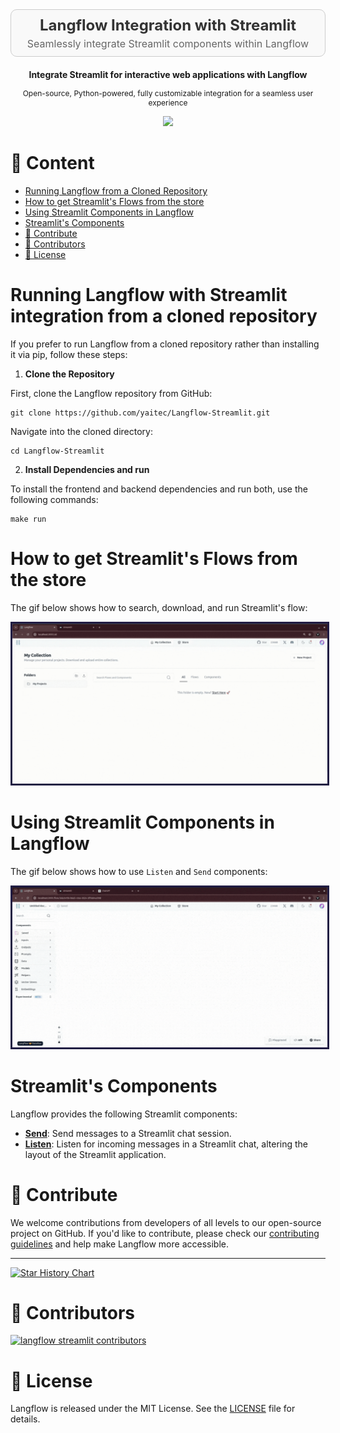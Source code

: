 <div align="center" style="padding: 10px; border: 1px solid #ccc; background-color: #f9f9f9; border-radius: 10px; margin-bottom: 20px;">
    <h2 style="margin: 0; font-size: 24px; color: #333;">Langflow Integration with Streamlit</h2>
    <p style="margin: 5px 0 0 0; font-size: 16px; color: #666;">Seamlessly integrate Streamlit components within Langflow</p>
</div>


<p align="center"><strong>
    Integrate Streamlit for interactive web applications with Langflow
</strong></p>
<p align="center" style="font-size: 12px;">
    Open-source, Python-powered, fully customizable integration for a seamless user experience
</p>


<p align="center">
    <a href="https://github.com/yaitec/Langflow-Streamlit">
        <img src="https://img.shields.io/github/stars/yaitec/Langflow-Streamlit">
    </a>
</p>



# 📝 Content

- [Running Langflow from a Cloned Repository](#running-langflow-with-streamlit-integration-from-a-cloned-repository)
- [How to get Streamlit's Flows from the store](#how-to-get-streamlits-flows-from-store)
- [Using Streamlit Components in Langflow](#using-streamlit-components-in-langflow)
- [Streamlit's Components](#streamlits-components)
- [👋 Contribute](#-contribute)
- [🌟 Contributors](#-contributors)
- [📄 License](#-license)

# Running Langflow with Streamlit integration from a cloned repository

If you prefer to run Langflow from a cloned repository rather than installing it via pip, follow these steps:

1. **Clone the Repository**

First, clone the Langflow repository from GitHub:

```shell
git clone https://github.com/yaitec/Langflow-Streamlit.git
```

Navigate into the cloned directory:

```shell
cd Langflow-Streamlit
```

2. **Install Dependencies and run**

To install the frontend and backend dependencies and run both, use the following commands:

```shell
make run
```

# How to get Streamlit's Flows from the store
The gif below shows how to search, download, and run Streamlit's flow:
<p align="center">
  <img src="./docs/static/img/streamlit/streamlit_how_to_get_flows.gif" alt="Your GIF" style="border: 3px solid #211C43;">
</p>

# Using Streamlit Components in Langflow
The gif below shows how to use `Listen` and `Send` components:
<p align="center">
  <img src="./docs/static/img/streamlit/streamlit_how_to_connect_components.gif" alt="Your GIF" style="border: 3px solid #211C43;">
</p>

# Streamlit's Components

Langflow provides the following Streamlit components:

- **[Send](./send.md)**: Send messages to a Streamlit chat session.
- **[Listen](./listen.md)**: Listen for incoming messages in a Streamlit chat, altering the layout of the Streamlit application.

# 👋 Contribute

We welcome contributions from developers of all levels to our open-source project on GitHub. If you'd like to contribute, please check our [contributing guidelines](./CONTRIBUTING.md) and help make Langflow more accessible.

---

[![Star History Chart](https://api.star-history.com/svg?repos=yaitec/Langflow-Streamlit&type=Timeline)](https://star-history.com/#yaitec/Langflow-Streamlit&Date)

# 🌟 Contributors

[![langflow streamlit contributors](https://contrib.rocks/image?repo=yaitec/Langflow-Streamlit)](https://github.com/yaitec/Langflow-Streamlit/graphs/contributors)

# 📄 License

Langflow is released under the MIT License. See the [LICENSE](LICENSE) file for details.
